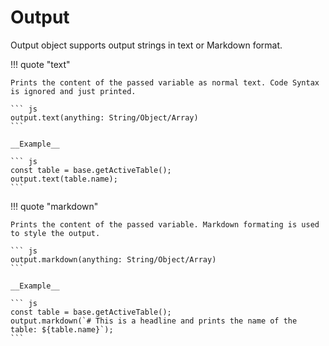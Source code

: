 # Output

Output object supports output strings in text or Markdown format.

!!! quote "text"

    Prints the content of the passed variable as normal text. Code Syntax is ignored and just printed.

    ``` js
    output.text(anything: String/Object/Array)
    ```

    __Example__

    ``` js
    const table = base.getActiveTable();
    output.text(table.name);
    ```

!!! quote "markdown"

    Prints the content of the passed variable. Markdown formating is used to style the output.

    ``` js
    output.markdown(anything: String/Object/Array)
    ```

    __Example__

    ``` js
    const table = base.getActiveTable();
    output.markdown(`# This is a headline and prints the name of the table: ${table.name}`);
    ```
